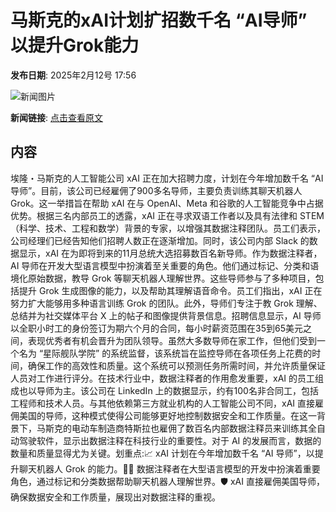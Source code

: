 # ​马斯克的xAI计划扩招数千名 “AI导师” 以提升Grok能力

**发布日期**: 2025年2月12号 17:56

![新闻图片](https://pic.chinaz.com/picmap/202311060852081809_0.jpg)

**新闻链接**: [点击查看原文](https://www.aibase.com/zh/news/15311)

## 内容

埃隆・马斯克的人工智能公司 xAI 正在加大招聘力度，计划在今年增加数千名 “AI 导师”。目前，该公司已经雇佣了900多名导师，主要负责训练其聊天机器人 Grok。这一举措旨在帮助 xAI 在与 OpenAI、Meta 和谷歌的人工智能竞争中占据优势。根据三名内部员工的透露，xAI 正在寻求双语工作者以及具有法律和 STEM（科学、技术、工程和数学）背景的专家，以增强其数据注释团队。员工们表示，公司经理们已经告知他们招聘人数正在逐渐增加。同时，该公司内部 Slack 的数据显示，xAI 在为即将到来的11月总统大选招募数百名新导师。作为数据注释者，AI 导师在开发大型语言模型中扮演着至关重要的角色。他们通过标记、分类和语境化原始数据，教导 Grok 等聊天机器人理解世界。这些导师参与了多种项目，包括提升 Grok 生成图像的能力，以及帮助其理解语音命令。员工们指出，xAI 正在努力扩大能够用多种语言训练 Grok 的团队。此外，导师们专注于教 Grok 理解、总结并为社交媒体平台 X 上的帖子和图像提供背景信息。招聘信息显示，AI 导师以全职小时工的身份签订为期六个月的合同，每小时薪资范围在35到65美元之间，表现优秀者有机会晋升为团队领导。虽然大多数导师在家工作，但他们受到一个名为 “星际舰队学院” 的系统监督，该系统旨在监控导师在各项任务上花费的时间，确保工作的高效性和质量。这个系统可以预测任务所需时间，并允许质量保证人员对工作进行评分。在技术行业中，数据注释者的作用愈发重要，xAI 的员工组成也以导师为主。该公司在 LinkedIn 上的数据显示，约有100名非合同工，包括工程师和技术人员。与其他依赖第三方就业机构的人工智能公司不同，xAI 直接雇佣美国的导师，这种模式使得公司能够更好地控制数据安全和工作质量。在这一背景下，马斯克的电动车制造商特斯拉也雇佣了数百名内部数据注释员来训练其全自动驾驶软件，显示出数据注释在科技行业的重要性。对于 AI 的发展而言，数据的数量和质量显得尤为关键。划重点:📈 xAI 计划在今年增加数千名 “AI 导师”，以提升聊天机器人 Grok 的能力。👩‍🏫 数据注释者在大型语言模型的开发中扮演着重要角色，通过标记和分类数据帮助聊天机器人理解世界。🛡️ xAI 直接雇佣美国导师，确保数据安全和工作质量，展现出对数据注释的重视。

